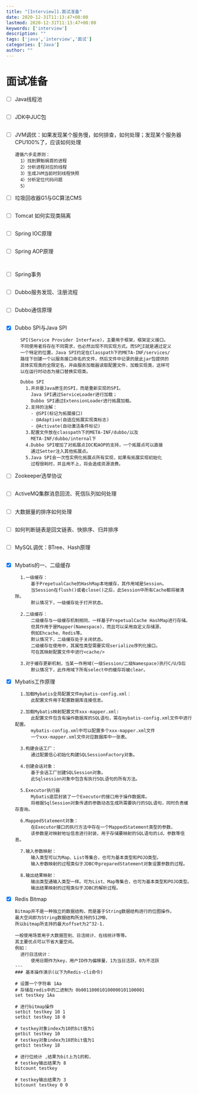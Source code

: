 ```yaml
---
title: "[Interview]1.面试准备"
date: 2020-12-31T11:13:47+08:00
lastmod: 2020-12-31T11:13:47+08:00
keywords: ['interview']
description: ""
tags: ['java','interview','面试']
categories: ['Java']
author: ""
---
```

# 面试准备
+ [ ] Java线程池
  ```shell

  ```
+ [ ] JDK中JUC包
  ```shell

  ```
+ [ ] JVM调优：如果发现某个服务慢，如何排查，如何处理；发现某个服务器CPU100%了，应该如何处理
  ```shell
  遵循六步走原则：
    1）找到罪魁祸首的进程
    2）分析进程对应的线程
    3）生成JVM当前时刻线程快照
    4）分析定位代码问题
    5）
  ```
+ [ ] 垃圾回收器G1与GC算法CMS
  ```shell

  ```
+ [ ] Tomcat 如何实现类隔离
  ```shell

  ```
+ [ ] Spring IOC原理
  ```shell

  ```
+ [ ] Spring AOP原理
  ```shell
    
  ```
+ [ ] Spring事务
  ```shell

  ```
+ [ ] Dubbo服务发现、注册流程
  ```shell

  ```
+ [ ] Dubbo通信原理
  ```shell

  ```
+ [x] Dubbo SPI与Java SPI
  ```shell
    SPI(Service Provider Interface)，主要用于框架，框架定义接口。
    不同使用者将存在不同需求，也必然出现不同实现方式。而SPI就是通过定义
    一个特定的位置，Java SPI约定在Classpath下的META-INF/services/
    路径下创建一个以服务接口命名的文件，然后文件中记录的是此jar包提供的
    具体实现类的全限定名，并由服务加载器读取配置文件，加载实现类，这样可
    以在运行时动态为接口替换实现类。

    Dubbo SPI
      1.并非是Java原生的SPI，而是重新实现的SPI。
        Java SPI通过ServiceLoader进行加载；
        Dubbo SPI通过ExtensionLoader进行拓展加载。
      2.支持的注解：
        - @SPI(标记为拓展接口)
        - @Adaptive(自适应拓展实现类标志)
        - @Activate(自动激活条件标记)
      3.配置文件放在classpath下的META-INF/dubbo/以及
        META-INF/dubbo/internal下
      4.Dubbo SPI增加了对拓展点IOC和AOP的支持，一个拓展点可以直接
        通过Setter注入其他拓展点。
      5.Java SPI会一次性实例化拓展点所有实现，如果有拓展实现初始化
        过程很耗时，并且用不上，将会造成资源浪费。
  ```
+ [ ] Zookeeper选举协议
  ```shell

  ```
+ [ ] ActiveMQ集群消息回流、死信队列如何处理
  ```shell

  ```
+ [ ] 大数据量的排序如何处理
  ```shell

  ```
+ [ ] 如何判断链表是回文链表、快排序、归并排序
  ```shell

  ```
+ [ ] MySQL调优：BTree、Hash原理
  ```shell

  ```
+ [x] Mybatis的一、二级缓存
  ```shell
    1.一级缓存：
        基于PrepetualCache的HashMap本地缓存，其作用域是Session。
        当Session在flush()或者close()之后，此Session中所有Cache都将被清除。
        默认情况下，一级缓存处于打开状态。
    
    2.二级缓存：
        二级缓存与一级缓存机制相同，一样基于PrepetualCache HashMap进行存储。
        但其作用于是Mapper(Namespace)，而且可以采用自定义存储源，
        例如Ehcache、Redis等。
        默认情况下，二级缓存处于关闭状态。
        二级缓存在使用中，其属性类型需要实现serialize序列化接口。
        可在其映射配置文件中进行<cache/>
    
    3.对于缓存更新机制，当某一作用域(一级Session/二级Namespace)执行C/U/D后
        默认情况下，此作用域下所有select中的缓存将被clear。
  ```
+ [x] Mybatis工作原理
  ```shell
    1.加载Mybatis全局配置文件mybatis-config.xml：
        此配置文件用于配置数据库连接信息。
    
    2.加载Mybatis映射配置文件xxx-mapper.xml:
        此配置文件包含有操作数据库的SQL语句，需在mybatis-config.xml文件中进行配置。
        mybatis-config.xml中可以配置多个xxx-mapper.xml文件
        一个xxx-mapper.xml文件对应数据库中一张表。
    
    3.构建会话工厂：
        通过配置信心初始化构建SQLSessionFactory对象。
    
    4.创建会话对象：
        基于会话工厂创建SQLSession对象。
        此Sqlsession对象中包含有执行SQL语句的所有方法。

    5.Executor执行器
        Mybatis底层封装了一个Executor的接口用于操作数据库。
        将根据SqlSession对象传递的参数动态生成所需要执行的SQL语句，同时负责缓存查询。

    6.MappedStatement对象：
        在Executor接口的执行方法中存在一个MappedStatement类型的参数，
        该参数是对映射地址信息进行封装，用于存储要映射的SQL语句的id，参数等信息。
    
    7.输入参数映射：
        输入类型可以为Map、List等集合，也可为基本类型和POJO类型。
        输入参数映射的过程类似于JDBC中preparedStatement对象设置参数的过程。
    
    8.输出结果映射：
        输出类型通输入类型一样。可为List、Map等集合，也可为基本类型和POJO类型。
        输出结果映射的过程类似于JDBC的解析过程。

  ```
+ [x] Redis Bitmap
  ```shell
  Bitmap并不是一种独立的数据结构，而是基于String数据结构进行的位图操作。
  最大空间即为String数据结构所支持的512MB，
  所以bitmap所支持的最大offset为2^32-1.

  一般使用场景用于大数据签到、日活统计、在线统计等等。
  其主要优点可以节省大量空间。
  例如：
    进行日活统计：
        使用日期作为key，用户ID作为偏移量，1为当日活跃，0为不活跃
  ---
  ### 基本操作演示(以下为Redis-cli命令)
  
  # 设置一个字符串 1Aa 
  # 存储在redis中的二进制为 0b001100010100000101100001
  set testkey 1Aa

  # 进行bitmap操作
  setbit testkey 10 1
  setbit testkey 18 0

  # testkey对象index为10的bit值为1
  getbit testkey 10 
  # testkey对象index为18的bit值为1
  getbit testkey 18

  # 进行位统计 ,结果为bit上为1的和，
  # testkey输出结果为 8
  bitcount testkey

  # testkey输出结果为 3
  bitcount testkey 0 0
  ```